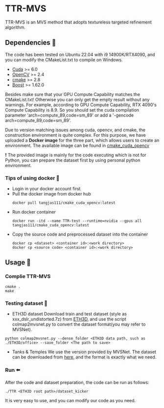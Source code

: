 # TTR-MVS
TTR-MVS is an MVS method that adopts textureless targeted refinement algorithm.
## Dependencies :hammer:
The code has been tested on Ubuntu 22.04 with i9 14900K/RTX4090, and you can modify the CMakeList.txt to compile on Windows.

* [Cuda](https://developer.nvidia.cn/cuda-toolkit) >= 6.0
* [OpenCV](https://opencv.org/) >= 2.4
* [cmake](https://cmake.org/) >= 2.8
* [Boost](https://www.boost.org/) >= 1.62.0

Besides make sure that your GPU Compute Capability matches the CMakeList.txt! Otherwise you can only get the empty result without any warnings. For example, according to GPU Compute Capability, RTX 4090's Compute Capability is 8.9. So you should set the cuda compilation parameter 'arch=compute_89,code=sm_89' or add a '-gencode arch=compute_89,code=sm_89'.

Due to version matching issues among cuda, opencv, and cmake, the construction environment is quite complex. For this purpose, we have uploaded a __Docker image__ for the three part, which allows users to create an environment. The available image can be found in [cmake_cuda_opencv](https://hub.docker.com/r/tangjas111/cmake_cuda_opencv/tags)

__!__ The provided image is mainly for the code executing which is not for Python, you can prepare the dataset first by using personal python environment.
### Tips of using docker :whale2:
* Login in your docker account first
* Pull the docker image from docker hub
  ```
  docker pull tangjas111/cmake_cuda_opencv:latest
  ```
* Run docker container
  ```
  docker run -itd --name TTR-test --runtime=nvidia --gpus all tangjas111/cmake_cuda_opencv:latest
  ```
* Copy the source code and preprocessed dataset into the container
  ```
  docker cp <dataset> <container id>:<work directory>
  docker cp <source code> <container id>:<work directory>
  ```
## Usage :rocket:
### Complie TTR-MVS
```
cmake .    
make
```
### Testing dataset :open_file_folder:
* ETH3D dataset
Download train and test dataset (style as xxx_dslr_undistorted.7z) from [ETH3D](https://www.eth3d.net/datasets), and use the script colmap2mvsnet.py to convert the dataset format(you may refer to MVSNet).
```
python colmap2mvsnet.py --dense_folder <ETH3D data path, such as ./ETH3D/office> --save_folder <The path to save>
```
* Tanks & Temples
We use the version provided by MVSNet. The dataset can be downloaded from [here](https://drive.google.com/file/d/1YArOJaX9WVLJh4757uE8AEREYkgszrCo/view), and the format is exactly what we need.
### Run :arrow_left:
After the code and dataset preparation, the code can be run as follows:
```
./TTR <ETH3D root path>/dataset_kicker
```
It is very easy to use, and you can modify our code as you need.
